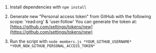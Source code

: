 

 1) Install dependencies with `npm install`

 2) Generate new "Personal access token" from GitHub with the following scope: 'read:org' & 'user:follow'
      You can generate the token at: [https://github.com/settings/tokens/new](https://github.com/settings/tokens/new)

 3) Run the script with `node members.js *YOUR_GITHUB_USERNAME* *YOUR_NEW_GITHUB_PERSONAL_ACCESS_TOKEN*`

